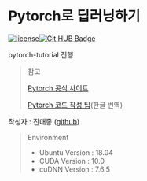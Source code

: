 # Pytorch로 딥러닝하기

[![license](https://img.shields.io/github/license/mashape/apistatus.svg)](LICENSE)[![Git HUB Badge](http://img.shields.io/badge/-Tech%20blog-black?style=flat-square&logo=github&link=https://github.com/jdj2261)](https://github.com/jdj2261)

pytorch-tutorial 진행

> 참고
>
> [Pytorch 공식 사이트](https://tutorials.pytorch.kr/beginner/deep_learning_60min_blitz.html)
>
> [Pytorch 코드 작성 팁](https://sensibilityit.tistory.com/511)(한글 번역)

작성자 : 진대종 ([github](https://github.com/jdj2261))

> Environment
>
> - Ubuntu Version : 18.04
> - CUDA Version : 10.0
> - cuDNN Version :  7.6.5

